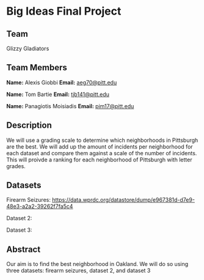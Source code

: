 # Big Ideas Final Project

## Team

Glizzy Gladiators

## Team Members

**Name:** Alexis Giobbi **Email:** aeg70@pitt.edu

**Name:** Tom Bartie **Email:** tjb141@pitt.edu

**Name:** Panagiotis Moisiadis **Email:** pim17@pitt.edu

## Description 

We will use a grading scale to determine which neighborhoods in Pittsburgh are the best. We will add up the amount
of incidents per neighborhood for each dataset and compare them against a scale of the number of incidents.
This will proivde a ranking for each neighborhood of Pittsburgh with letter grades. 

## Datasets

Firearm Seizures: https://data.wprdc.org/datastore/dump/e967381d-d7e9-48e3-a2a2-39262f7fa5c4

Dataset 2:

Dataset 3:

## Abstract

Our aim is to find the best neighborhood in Oakland. We will do so using three datasets: firearm seizures, dataset 2, and 
dataset 3